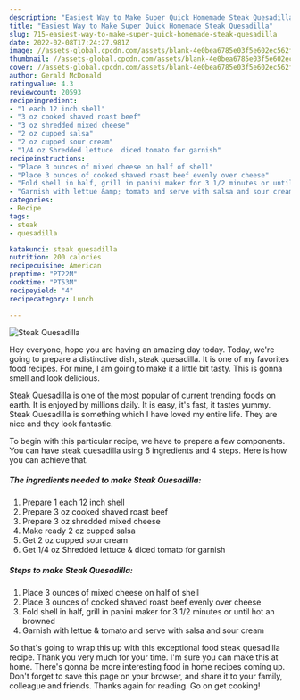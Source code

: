 ```yaml
---
description: "Easiest Way to Make Super Quick Homemade Steak Quesadilla"
title: "Easiest Way to Make Super Quick Homemade Steak Quesadilla"
slug: 715-easiest-way-to-make-super-quick-homemade-steak-quesadilla
date: 2022-02-08T17:24:27.981Z
image: //assets-global.cpcdn.com/assets/blank-4e0bea6785e03f5e602ec562f230caae08da540cada707380b4fe1bbebba43da.png
thumbnail: //assets-global.cpcdn.com/assets/blank-4e0bea6785e03f5e602ec562f230caae08da540cada707380b4fe1bbebba43da.png
cover: //assets-global.cpcdn.com/assets/blank-4e0bea6785e03f5e602ec562f230caae08da540cada707380b4fe1bbebba43da.png
author: Gerald McDonald
ratingvalue: 4.3
reviewcount: 20593
recipeingredient:
- "1 each 12 inch shell"
- "3 oz cooked shaved roast beef"
- "3 oz shredded mixed cheese"
- "2 oz cupped salsa"
- "2 oz cupped sour cream"
- "1/4 oz Shredded lettuce  diced tomato for garnish"
recipeinstructions:
- "Place 3 ounces of mixed cheese on half of shell"
- "Place 3 ounces of cooked shaved roast beef evenly over cheese"
- "Fold shell in half, grill in panini maker for 3 1/2 minutes or until hot an browned"
- "Garnish with lettue &amp; tomato and serve with salsa and sour cream"
categories:
- Recipe
tags:
- steak
- quesadilla

katakunci: steak quesadilla 
nutrition: 200 calories
recipecuisine: American
preptime: "PT22M"
cooktime: "PT53M"
recipeyield: "4"
recipecategory: Lunch

---
```



![Steak Quesadilla](//assets-global.cpcdn.com/assets/blank-4e0bea6785e03f5e602ec562f230caae08da540cada707380b4fe1bbebba43da.png)

Hey everyone, hope you are having an amazing day today. Today, we're going to prepare a distinctive dish, steak quesadilla. It is one of my favorites food recipes. For mine, I am going to make it a little bit tasty. This is gonna smell and look delicious.



Steak Quesadilla is one of the most popular of current trending foods on earth. It is enjoyed by millions daily. It is easy, it's fast, it tastes yummy. Steak Quesadilla is something which I have loved my entire life. They are nice and they look fantastic.


To begin with this particular recipe, we have to prepare a few components. You can have steak quesadilla using 6 ingredients and 4 steps. Here is how you can achieve that.

<!--inarticleads1-->

##### The ingredients needed to make Steak Quesadilla:

1. Prepare 1 each 12 inch shell
1. Prepare 3 oz cooked shaved roast beef
1. Prepare 3 oz shredded mixed cheese
1. Make ready 2 oz cupped salsa
1. Get 2 oz cupped sour cream
1. Get 1/4 oz Shredded lettuce &amp; diced tomato for garnish




<!--inarticleads2-->

##### Steps to make Steak Quesadilla:

1. Place 3 ounces of mixed cheese on half of shell
1. Place 3 ounces of cooked shaved roast beef evenly over cheese
1. Fold shell in half, grill in panini maker for 3 1/2 minutes or until hot an browned
1. Garnish with lettue &amp; tomato and serve with salsa and sour cream




So that's going to wrap this up with this exceptional food steak quesadilla recipe. Thank you very much for your time. I'm sure you can make this at home. There's gonna be more interesting food in home recipes coming up. Don't forget to save this page on your browser, and share it to your family, colleague and friends. Thanks again for reading. Go on get cooking!
